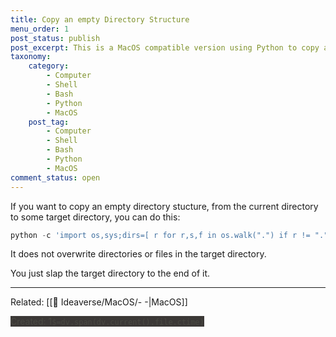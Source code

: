 ```yaml
---
title: Copy an empty Directory Structure
menu_order: 1
post_status: publish
post_excerpt: This is a MacOS compatible version using Python to copy a directory structure.
taxonomy:
    category:
        - Computer
        - Shell
        - Bash
        - Python
        - MacOS
    post_tag:
        - Computer
        - Shell
        - Bash
        - Python
        - MacOS
comment_status: open
---
```


If you want to copy an empty directory stucture, from the current directory to some target directory, you can do this:

```python
python -c 'import os,sys;dirs=[ r for r,s,f in os.walk(".") if r != "."];[os.makedirs(os.path.join(sys.argv[1],i)) for i in dirs if not os.path.exists(os.path.join(sys.argv[1],i))]' ~/some/target
```

It does not overwrite directories or files in the target directory.

You just slap the target directory to the end of it.


---
Related: [[🧠 Ideaverse/MacOS/- -|MacOS]]


<mark style="margin-top: 100; background-color: #3B3836; color: #494942">Created: 1`$=dv.span(dv.current().file.ctime)`</mark>